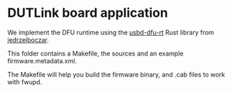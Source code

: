 # DUTLink board application

We implement the DFU runtime using the [usbd-dfu-rt](https://github.com/jedrzejboczar/usbd-dfu-rt)
Rust library from [jedrzejboczar](https://github.com/jedrzejboczar).

This folder contains a Makefile, the sources and an example firmware.metadata.xml.

The Makefile will help you build the firmware binary, and .cab files to work with fwupd.

```

```
